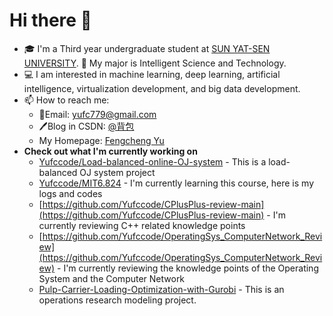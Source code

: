 # Hi there 👋

- 🎓 I'm a Third year undergraduate student at [SUN YAT-SEN UNIVERSITY](https://www.sysu.edu.cn/). 🧱 My major is Intelligent Science and Technology.
- 💻 I am interested in machine learning, deep learning, artificial intelligence, virtualization development, and big data development.
- 📫 How to reach me:
  - 📮Email:  yufc779@gmail.com
  - 🖊️Blog in CSDN: [@背包](https://blog.csdn.net/Yu_Cblog)
  - My Homepage: [Fengcheng Yu](https://yufccode.github.io)
- **Check out what I'm currently working on**
  - [Yufccode/Load-balanced-online-OJ-system](https://github.com/Yufccode/Load-balanced-online-OJ-system) - This is a load-balanced OJ system project
  - [Yufccode/MIT6.824](https://github.com/Yufccode/MIT6.824) - I'm currently learning this course, here is my logs and codes
  - [https://github.com/Yufccode/CPlusPlus-review-main](https://github.com/Yufccode/CPlusPlus-review-main) - I'm currently reviewing C++ related knowledge points
  - [https://github.com/Yufccode/OperatingSys_ComputerNetwork_Review](https://github.com/Yufccode/OperatingSys_ComputerNetwork_Review) - I'm currently reviewing the knowledge points of the Operating System and the Computer Network
  - [Pulp-Carrier-Loading-Optimization-with-Gurobi](https://github.com/Yufccode/Pulp-Carrier-Loading-Optimization-with-Gurobi) - This is an operations research modeling project.
